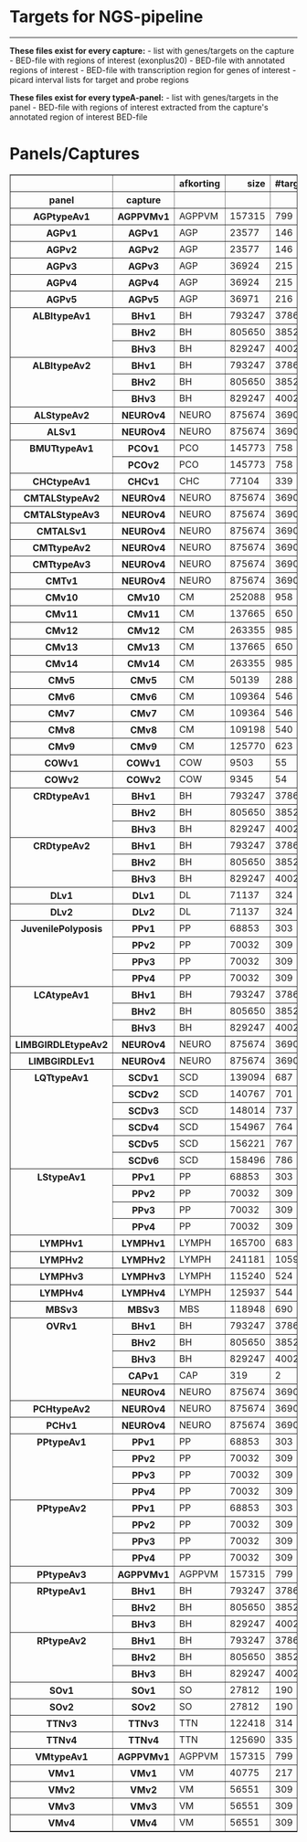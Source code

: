 # Targets for NGS-pipeline
********************************

**These files exist for every capture:**
    - list with genes/targets on the capture
    - BED-file  with regions of interest (exonplus20)
    - BED-file  with annotated regions of interest
    - BED-file with transcription region for genes of interest
    - picard interval lists for target and probe regions


**These files exist for every typeA-panel:**
    - list with genes/targets in the panel
    - BED-file  with regions of interest extracted from
      the capture's annotated region of interest BED-file


# Panels/Captures

<table border="1" class="dataframe">
  <thead>
    <tr style="text-align: right;">
      <th></th>
      <th></th>
      <th>afkorting</th>
      <th>size</th>
      <th>#targets</th>
      <th>#genes</th>
      <th>coresize</th>
      <th>#coretargets</th>
      <th>#coregenes</th>
    </tr>
    <tr>
      <th>panel</th>
      <th>capture</th>
      <th></th>
      <th></th>
      <th></th>
      <th></th>
      <th></th>
      <th></th>
      <th></th>
    </tr>
  </thead>
  <tbody>
    <tr>
      <th>AGPtypeAv1</th>
      <th>AGPPVMv1</th>
      <td>AGPPVM</td>
      <td>157315</td>
      <td>799</td>
      <td>45</td>
      <td>36971</td>
      <td>216</td>
      <td>8</td>
    </tr>
    <tr>
      <th>AGPv1</th>
      <th>AGPv1</th>
      <td>AGP</td>
      <td>23577</td>
      <td>146</td>
      <td>6</td>
      <td>23577</td>
      <td>146</td>
      <td>6</td>
    </tr>
    <tr>
      <th>AGPv2</th>
      <th>AGPv2</th>
      <td>AGP</td>
      <td>23577</td>
      <td>146</td>
      <td>6</td>
      <td>23577</td>
      <td>146</td>
      <td>6</td>
    </tr>
    <tr>
      <th>AGPv3</th>
      <th>AGPv3</th>
      <td>AGP</td>
      <td>36924</td>
      <td>215</td>
      <td>8</td>
      <td>36924</td>
      <td>215</td>
      <td>8</td>
    </tr>
    <tr>
      <th>AGPv4</th>
      <th>AGPv4</th>
      <td>AGP</td>
      <td>36924</td>
      <td>215</td>
      <td>8</td>
      <td>36924</td>
      <td>215</td>
      <td>8</td>
    </tr>
    <tr>
      <th>AGPv5</th>
      <th>AGPv5</th>
      <td>AGP</td>
      <td>36971</td>
      <td>216</td>
      <td>8</td>
      <td>36971</td>
      <td>216</td>
      <td>8</td>
    </tr>
    <tr>
      <th rowspan="3" valign="top">ALBItypeAv1</th>
      <th>BHv1</th>
      <td>BH</td>
      <td>793247</td>
      <td>3786</td>
      <td>253</td>
      <td>65422</td>
      <td>317</td>
      <td>23</td>
    </tr>
    <tr>
      <th>BHv2</th>
      <td>BH</td>
      <td>805650</td>
      <td>3852</td>
      <td>257</td>
      <td>65422</td>
      <td>317</td>
      <td>23</td>
    </tr>
    <tr>
      <th>BHv3</th>
      <td>BH</td>
      <td>829247</td>
      <td>4002</td>
      <td>272</td>
      <td>65422</td>
      <td>317</td>
      <td>23</td>
    </tr>
    <tr>
      <th rowspan="3" valign="top">ALBItypeAv2</th>
      <th>BHv1</th>
      <td>BH</td>
      <td>793247</td>
      <td>3786</td>
      <td>253</td>
      <td>63704</td>
      <td>307</td>
      <td>22</td>
    </tr>
    <tr>
      <th>BHv2</th>
      <td>BH</td>
      <td>805650</td>
      <td>3852</td>
      <td>257</td>
      <td>63704</td>
      <td>307</td>
      <td>22</td>
    </tr>
    <tr>
      <th>BHv3</th>
      <td>BH</td>
      <td>829247</td>
      <td>4002</td>
      <td>272</td>
      <td>63704</td>
      <td>307</td>
      <td>22</td>
    </tr>
    <tr>
      <th>ALStypeAv2</th>
      <th>NEUROv4</th>
      <td>NEURO</td>
      <td>875674</td>
      <td>3690</td>
      <td>235</td>
      <td>37857</td>
      <td>159</td>
      <td>10</td>
    </tr>
    <tr>
      <th>ALSv1</th>
      <th>NEUROv4</th>
      <td>NEURO</td>
      <td>875674</td>
      <td>3690</td>
      <td>235</td>
      <td>56979</td>
      <td>165</td>
      <td>11</td>
    </tr>
    <tr>
      <th rowspan="2" valign="top">BMUTtypeAv1</th>
      <th>PCOv1</th>
      <td>PCO</td>
      <td>145773</td>
      <td>758</td>
      <td>50</td>
      <td>239</td>
      <td>145</td>
      <td>40</td>
    </tr>
    <tr>
      <th>PCOv2</th>
      <td>PCO</td>
      <td>145773</td>
      <td>758</td>
      <td>50</td>
      <td>239</td>
      <td>145</td>
      <td>40</td>
    </tr>
    <tr>
      <th>CHCtypeAv1</th>
      <th>CHCv1</th>
      <td>CHC</td>
      <td>77104</td>
      <td>339</td>
      <td>31</td>
      <td>60093</td>
      <td>248</td>
      <td>14</td>
    </tr>
    <tr>
      <th>CMTALStypeAv2</th>
      <th>NEUROv4</th>
      <td>NEURO</td>
      <td>875674</td>
      <td>3690</td>
      <td>235</td>
      <td>105213</td>
      <td>429</td>
      <td>38</td>
    </tr>
    <tr>
      <th>CMTALStypeAv3</th>
      <th>NEUROv4</th>
      <td>NEURO</td>
      <td>875674</td>
      <td>3690</td>
      <td>235</td>
      <td>104897</td>
      <td>428</td>
      <td>38</td>
    </tr>
    <tr>
      <th>CMTALSv1</th>
      <th>NEUROv4</th>
      <td>NEURO</td>
      <td>875674</td>
      <td>3690</td>
      <td>235</td>
      <td>159127</td>
      <td>458</td>
      <td>41</td>
    </tr>
    <tr>
      <th>CMTtypeAv2</th>
      <th>NEUROv4</th>
      <td>NEURO</td>
      <td>875674</td>
      <td>3690</td>
      <td>235</td>
      <td>86394</td>
      <td>335</td>
      <td>31</td>
    </tr>
    <tr>
      <th>CMTtypeAv3</th>
      <th>NEUROv4</th>
      <td>NEURO</td>
      <td>875674</td>
      <td>3690</td>
      <td>235</td>
      <td>86078</td>
      <td>334</td>
      <td>31</td>
    </tr>
    <tr>
      <th>CMTv1</th>
      <th>NEUROv4</th>
      <td>NEURO</td>
      <td>875674</td>
      <td>3690</td>
      <td>235</td>
      <td>128336</td>
      <td>358</td>
      <td>32</td>
    </tr>
    <tr>
      <th>CMv10</th>
      <th>CMv10</th>
      <td>CM</td>
      <td>252088</td>
      <td>958</td>
      <td>47</td>
      <td>252088</td>
      <td>958</td>
      <td>47</td>
    </tr>
    <tr>
      <th>CMv11</th>
      <th>CMv11</th>
      <td>CM</td>
      <td>137665</td>
      <td>650</td>
      <td>49</td>
      <td>137665</td>
      <td>650</td>
      <td>49</td>
    </tr>
    <tr>
      <th>CMv12</th>
      <th>CMv12</th>
      <td>CM</td>
      <td>263355</td>
      <td>985</td>
      <td>50</td>
      <td>263355</td>
      <td>985</td>
      <td>50</td>
    </tr>
    <tr>
      <th>CMv13</th>
      <th>CMv13</th>
      <td>CM</td>
      <td>137665</td>
      <td>650</td>
      <td>49</td>
      <td>137665</td>
      <td>650</td>
      <td>49</td>
    </tr>
    <tr>
      <th>CMv14</th>
      <th>CMv14</th>
      <td>CM</td>
      <td>263355</td>
      <td>985</td>
      <td>50</td>
      <td>263355</td>
      <td>985</td>
      <td>50</td>
    </tr>
    <tr>
      <th>CMv5</th>
      <th>CMv5</th>
      <td>CM</td>
      <td>50139</td>
      <td>288</td>
      <td>23</td>
      <td>50139</td>
      <td>288</td>
      <td>23</td>
    </tr>
    <tr>
      <th>CMv6</th>
      <th>CMv6</th>
      <td>CM</td>
      <td>109364</td>
      <td>546</td>
      <td>45</td>
      <td>109364</td>
      <td>546</td>
      <td>45</td>
    </tr>
    <tr>
      <th>CMv7</th>
      <th>CMv7</th>
      <td>CM</td>
      <td>109364</td>
      <td>546</td>
      <td>45</td>
      <td>109364</td>
      <td>546</td>
      <td>45</td>
    </tr>
    <tr>
      <th>CMv8</th>
      <th>CMv8</th>
      <td>CM</td>
      <td>109198</td>
      <td>540</td>
      <td>46</td>
      <td>109198</td>
      <td>540</td>
      <td>46</td>
    </tr>
    <tr>
      <th>CMv9</th>
      <th>CMv9</th>
      <td>CM</td>
      <td>125770</td>
      <td>623</td>
      <td>46</td>
      <td>125770</td>
      <td>623</td>
      <td>46</td>
    </tr>
    <tr>
      <th>COWv1</th>
      <th>COWv1</th>
      <td>COW</td>
      <td>9503</td>
      <td>55</td>
      <td>5</td>
      <td>9503</td>
      <td>55</td>
      <td>5</td>
    </tr>
    <tr>
      <th>COWv2</th>
      <th>COWv2</th>
      <td>COW</td>
      <td>9345</td>
      <td>54</td>
      <td>5</td>
      <td>9345</td>
      <td>54</td>
      <td>5</td>
    </tr>
    <tr>
      <th rowspan="3" valign="top">CRDtypeAv1</th>
      <th>BHv1</th>
      <td>BH</td>
      <td>793247</td>
      <td>3786</td>
      <td>253</td>
      <td>107234</td>
      <td>541</td>
      <td>41</td>
    </tr>
    <tr>
      <th>BHv2</th>
      <td>BH</td>
      <td>805650</td>
      <td>3852</td>
      <td>257</td>
      <td>107234</td>
      <td>541</td>
      <td>41</td>
    </tr>
    <tr>
      <th>BHv3</th>
      <td>BH</td>
      <td>829247</td>
      <td>4002</td>
      <td>272</td>
      <td>107234</td>
      <td>541</td>
      <td>41</td>
    </tr>
    <tr>
      <th rowspan="3" valign="top">CRDtypeAv2</th>
      <th>BHv1</th>
      <td>BH</td>
      <td>793247</td>
      <td>3786</td>
      <td>253</td>
      <td>115204</td>
      <td>600</td>
      <td>43</td>
    </tr>
    <tr>
      <th>BHv2</th>
      <td>BH</td>
      <td>805650</td>
      <td>3852</td>
      <td>257</td>
      <td>115204</td>
      <td>600</td>
      <td>43</td>
    </tr>
    <tr>
      <th>BHv3</th>
      <td>BH</td>
      <td>829247</td>
      <td>4002</td>
      <td>272</td>
      <td>115204</td>
      <td>600</td>
      <td>43</td>
    </tr>
    <tr>
      <th>DLv1</th>
      <th>DLv1</th>
      <td>DL</td>
      <td>71137</td>
      <td>324</td>
      <td>29</td>
      <td>71137</td>
      <td>324</td>
      <td>29</td>
    </tr>
    <tr>
      <th>DLv2</th>
      <th>DLv2</th>
      <td>DL</td>
      <td>71137</td>
      <td>324</td>
      <td>29</td>
      <td>71137</td>
      <td>324</td>
      <td>29</td>
    </tr>
    <tr>
      <th rowspan="4" valign="top">JuvenilePolyposis</th>
      <th>PPv1</th>
      <td>PP</td>
      <td>68853</td>
      <td>303</td>
      <td>18</td>
      <td>4697</td>
      <td>23</td>
      <td>2</td>
    </tr>
    <tr>
      <th>PPv2</th>
      <td>PP</td>
      <td>70032</td>
      <td>309</td>
      <td>19</td>
      <td>4697</td>
      <td>23</td>
      <td>2</td>
    </tr>
    <tr>
      <th>PPv3</th>
      <td>PP</td>
      <td>70032</td>
      <td>309</td>
      <td>19</td>
      <td>4697</td>
      <td>23</td>
      <td>2</td>
    </tr>
    <tr>
      <th>PPv4</th>
      <td>PP</td>
      <td>70032</td>
      <td>309</td>
      <td>19</td>
      <td>4697</td>
      <td>23</td>
      <td>2</td>
    </tr>
    <tr>
      <th rowspan="3" valign="top">LCAtypeAv1</th>
      <th>BHv1</th>
      <td>BH</td>
      <td>793247</td>
      <td>3786</td>
      <td>253</td>
      <td>52017</td>
      <td>238</td>
      <td>23</td>
    </tr>
    <tr>
      <th>BHv2</th>
      <td>BH</td>
      <td>805650</td>
      <td>3852</td>
      <td>257</td>
      <td>52017</td>
      <td>238</td>
      <td>23</td>
    </tr>
    <tr>
      <th>BHv3</th>
      <td>BH</td>
      <td>829247</td>
      <td>4002</td>
      <td>272</td>
      <td>52017</td>
      <td>238</td>
      <td>23</td>
    </tr>
    <tr>
      <th>LIMBGIRDLEtypeAv2</th>
      <th>NEUROv4</th>
      <td>NEURO</td>
      <td>875674</td>
      <td>3690</td>
      <td>235</td>
      <td>2</td>
      <td>1</td>
      <td>0</td>
    </tr>
    <tr>
      <th>LIMBGIRDLEv1</th>
      <th>NEUROv4</th>
      <td>NEURO</td>
      <td>875674</td>
      <td>3690</td>
      <td>235</td>
      <td>2</td>
      <td>1</td>
      <td>0</td>
    </tr>
    <tr>
      <th rowspan="6" valign="top">LQTtypeAv1</th>
      <th>SCDv1</th>
      <td>SCD</td>
      <td>139094</td>
      <td>687</td>
      <td>41</td>
      <td>15386</td>
      <td>63</td>
      <td>5</td>
    </tr>
    <tr>
      <th>SCDv2</th>
      <td>SCD</td>
      <td>140767</td>
      <td>701</td>
      <td>43</td>
      <td>15386</td>
      <td>63</td>
      <td>5</td>
    </tr>
    <tr>
      <th>SCDv3</th>
      <td>SCD</td>
      <td>148014</td>
      <td>737</td>
      <td>47</td>
      <td>15386</td>
      <td>63</td>
      <td>5</td>
    </tr>
    <tr>
      <th>SCDv4</th>
      <td>SCD</td>
      <td>154967</td>
      <td>764</td>
      <td>48</td>
      <td>15386</td>
      <td>63</td>
      <td>5</td>
    </tr>
    <tr>
      <th>SCDv5</th>
      <td>SCD</td>
      <td>156221</td>
      <td>767</td>
      <td>49</td>
      <td>15386</td>
      <td>63</td>
      <td>5</td>
    </tr>
    <tr>
      <th>SCDv6</th>
      <td>SCD</td>
      <td>158496</td>
      <td>786</td>
      <td>50</td>
      <td>15386</td>
      <td>63</td>
      <td>5</td>
    </tr>
    <tr>
      <th rowspan="4" valign="top">LStypeAv1</th>
      <th>PPv1</th>
      <td>PP</td>
      <td>68853</td>
      <td>303</td>
      <td>18</td>
      <td>14315</td>
      <td>62</td>
      <td>5</td>
    </tr>
    <tr>
      <th>PPv2</th>
      <td>PP</td>
      <td>70032</td>
      <td>309</td>
      <td>19</td>
      <td>14315</td>
      <td>62</td>
      <td>5</td>
    </tr>
    <tr>
      <th>PPv3</th>
      <td>PP</td>
      <td>70032</td>
      <td>309</td>
      <td>19</td>
      <td>14315</td>
      <td>62</td>
      <td>5</td>
    </tr>
    <tr>
      <th>PPv4</th>
      <td>PP</td>
      <td>70032</td>
      <td>309</td>
      <td>19</td>
      <td>14315</td>
      <td>62</td>
      <td>5</td>
    </tr>
    <tr>
      <th>LYMPHv1</th>
      <th>LYMPHv1</th>
      <td>LYMPH</td>
      <td>165700</td>
      <td>683</td>
      <td>54</td>
      <td>165700</td>
      <td>683</td>
      <td>54</td>
    </tr>
    <tr>
      <th>LYMPHv2</th>
      <th>LYMPHv2</th>
      <td>LYMPH</td>
      <td>241181</td>
      <td>1059</td>
      <td>79</td>
      <td>241181</td>
      <td>1059</td>
      <td>79</td>
    </tr>
    <tr>
      <th>LYMPHv3</th>
      <th>LYMPHv3</th>
      <td>LYMPH</td>
      <td>115240</td>
      <td>524</td>
      <td>80</td>
      <td>115240</td>
      <td>524</td>
      <td>80</td>
    </tr>
    <tr>
      <th>LYMPHv4</th>
      <th>LYMPHv4</th>
      <td>LYMPH</td>
      <td>125937</td>
      <td>544</td>
      <td>80</td>
      <td>125937</td>
      <td>544</td>
      <td>80</td>
    </tr>
    <tr>
      <th>MBSv3</th>
      <th>MBSv3</th>
      <td>MBS</td>
      <td>118948</td>
      <td>690</td>
      <td>60</td>
      <td>118948</td>
      <td>690</td>
      <td>60</td>
    </tr>
    <tr>
      <th rowspan="5" valign="top">OVRv1</th>
      <th>BHv1</th>
      <td>BH</td>
      <td>793247</td>
      <td>3786</td>
      <td>253</td>
      <td>2</td>
      <td>1</td>
      <td>0</td>
    </tr>
    <tr>
      <th>BHv2</th>
      <td>BH</td>
      <td>805650</td>
      <td>3852</td>
      <td>257</td>
      <td>2</td>
      <td>1</td>
      <td>0</td>
    </tr>
    <tr>
      <th>BHv3</th>
      <td>BH</td>
      <td>829247</td>
      <td>4002</td>
      <td>272</td>
      <td>2</td>
      <td>1</td>
      <td>0</td>
    </tr>
    <tr>
      <th>CAPv1</th>
      <td>CAP</td>
      <td>319</td>
      <td>2</td>
      <td>2</td>
      <td>2</td>
      <td>1</td>
      <td>0</td>
    </tr>
    <tr>
      <th>NEUROv4</th>
      <td>NEURO</td>
      <td>875674</td>
      <td>3690</td>
      <td>235</td>
      <td>2</td>
      <td>1</td>
      <td>0</td>
    </tr>
    <tr>
      <th>PCHtypeAv2</th>
      <th>NEUROv4</th>
      <td>NEURO</td>
      <td>875674</td>
      <td>3690</td>
      <td>235</td>
      <td>21387</td>
      <td>109</td>
      <td>11</td>
    </tr>
    <tr>
      <th>PCHv1</th>
      <th>NEUROv4</th>
      <td>NEURO</td>
      <td>875674</td>
      <td>3690</td>
      <td>235</td>
      <td>30750</td>
      <td>105</td>
      <td>10</td>
    </tr>
    <tr>
      <th rowspan="4" valign="top">PPtypeAv1</th>
      <th>PPv1</th>
      <td>PP</td>
      <td>68853</td>
      <td>303</td>
      <td>18</td>
      <td>13756</td>
      <td>43</td>
      <td>3</td>
    </tr>
    <tr>
      <th>PPv2</th>
      <td>PP</td>
      <td>70032</td>
      <td>309</td>
      <td>19</td>
      <td>13756</td>
      <td>43</td>
      <td>3</td>
    </tr>
    <tr>
      <th>PPv3</th>
      <td>PP</td>
      <td>70032</td>
      <td>309</td>
      <td>19</td>
      <td>13756</td>
      <td>43</td>
      <td>3</td>
    </tr>
    <tr>
      <th>PPv4</th>
      <td>PP</td>
      <td>70032</td>
      <td>309</td>
      <td>19</td>
      <td>13756</td>
      <td>43</td>
      <td>3</td>
    </tr>
    <tr>
      <th rowspan="4" valign="top">PPtypeAv2</th>
      <th>PPv1</th>
      <td>PP</td>
      <td>68853</td>
      <td>303</td>
      <td>18</td>
      <td>16791</td>
      <td>57</td>
      <td>4</td>
    </tr>
    <tr>
      <th>PPv2</th>
      <td>PP</td>
      <td>70032</td>
      <td>309</td>
      <td>19</td>
      <td>16791</td>
      <td>57</td>
      <td>4</td>
    </tr>
    <tr>
      <th>PPv3</th>
      <td>PP</td>
      <td>70032</td>
      <td>309</td>
      <td>19</td>
      <td>16791</td>
      <td>57</td>
      <td>4</td>
    </tr>
    <tr>
      <th>PPv4</th>
      <td>PP</td>
      <td>70032</td>
      <td>309</td>
      <td>19</td>
      <td>16791</td>
      <td>57</td>
      <td>4</td>
    </tr>
    <tr>
      <th>PPtypeAv3</th>
      <th>AGPPVMv1</th>
      <td>AGPPVM</td>
      <td>157315</td>
      <td>799</td>
      <td>45</td>
      <td>70032</td>
      <td>309</td>
      <td>19</td>
    </tr>
    <tr>
      <th rowspan="3" valign="top">RPtypeAv1</th>
      <th>BHv1</th>
      <td>BH</td>
      <td>793247</td>
      <td>3786</td>
      <td>253</td>
      <td>224008</td>
      <td>1026</td>
      <td>72</td>
    </tr>
    <tr>
      <th>BHv2</th>
      <td>BH</td>
      <td>805650</td>
      <td>3852</td>
      <td>257</td>
      <td>224008</td>
      <td>1026</td>
      <td>72</td>
    </tr>
    <tr>
      <th>BHv3</th>
      <td>BH</td>
      <td>829247</td>
      <td>4002</td>
      <td>272</td>
      <td>224008</td>
      <td>1026</td>
      <td>72</td>
    </tr>
    <tr>
      <th rowspan="3" valign="top">RPtypeAv2</th>
      <th>BHv1</th>
      <td>BH</td>
      <td>793247</td>
      <td>3786</td>
      <td>253</td>
      <td>228921</td>
      <td>1075</td>
      <td>73</td>
    </tr>
    <tr>
      <th>BHv2</th>
      <td>BH</td>
      <td>805650</td>
      <td>3852</td>
      <td>257</td>
      <td>228921</td>
      <td>1075</td>
      <td>73</td>
    </tr>
    <tr>
      <th>BHv3</th>
      <td>BH</td>
      <td>829247</td>
      <td>4002</td>
      <td>272</td>
      <td>228921</td>
      <td>1075</td>
      <td>73</td>
    </tr>
    <tr>
      <th>SOv1</th>
      <th>SOv1</th>
      <td>SO</td>
      <td>27812</td>
      <td>190</td>
      <td>8</td>
      <td>27812</td>
      <td>190</td>
      <td>8</td>
    </tr>
    <tr>
      <th>SOv2</th>
      <th>SOv2</th>
      <td>SO</td>
      <td>27812</td>
      <td>190</td>
      <td>8</td>
      <td>27812</td>
      <td>190</td>
      <td>8</td>
    </tr>
    <tr>
      <th>TTNv3</th>
      <th>TTNv3</th>
      <td>TTN</td>
      <td>122418</td>
      <td>314</td>
      <td>1</td>
      <td>122418</td>
      <td>314</td>
      <td>1</td>
    </tr>
    <tr>
      <th>TTNv4</th>
      <th>TTNv4</th>
      <td>TTN</td>
      <td>125690</td>
      <td>335</td>
      <td>1</td>
      <td>125690</td>
      <td>335</td>
      <td>1</td>
    </tr>
    <tr>
      <th>VMtypeAv1</th>
      <th>AGPPVMv1</th>
      <td>AGPPVM</td>
      <td>157315</td>
      <td>799</td>
      <td>45</td>
      <td>56551</td>
      <td>309</td>
      <td>21</td>
    </tr>
    <tr>
      <th>VMv1</th>
      <th>VMv1</th>
      <td>VM</td>
      <td>40775</td>
      <td>217</td>
      <td>17</td>
      <td>40775</td>
      <td>217</td>
      <td>17</td>
    </tr>
    <tr>
      <th>VMv2</th>
      <th>VMv2</th>
      <td>VM</td>
      <td>56551</td>
      <td>309</td>
      <td>21</td>
      <td>56551</td>
      <td>309</td>
      <td>21</td>
    </tr>
    <tr>
      <th>VMv3</th>
      <th>VMv3</th>
      <td>VM</td>
      <td>56551</td>
      <td>309</td>
      <td>21</td>
      <td>56551</td>
      <td>309</td>
      <td>21</td>
    </tr>
    <tr>
      <th>VMv4</th>
      <th>VMv4</th>
      <td>VM</td>
      <td>56551</td>
      <td>309</td>
      <td>21</td>
      <td>56551</td>
      <td>309</td>
      <td>21</td>
    </tr>
  </tbody>
</table>
